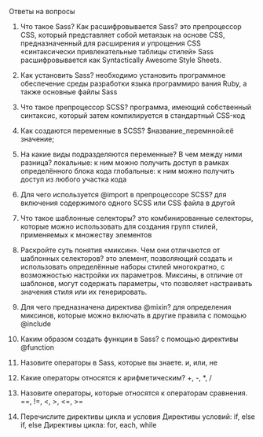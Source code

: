 Ответы на вопросы
1. Что такое Sass? Как расшифровывается Sass? 
это препроцессор СSS, который представляет собой метаязык на основе CSS, предназначенный для расширения и упрощения CSS
«синтаксически привлекательные таблицы стилей»
Sass расшифровывается как Syntactically Awesome Style Sheets.

2. Как установить Sass? 
необходимо установить 
программное обеспечение среды разработки языка программиро
вания Ruby, а также основные файлы Sass

3. Что такое препроцессор SCSS? 
программа, имеющий собственный синтаксис, который затем компилируется в стандартный CSS-код

4. Как создаются переменные в SCSS? 
$название_перемнной:её значение;

5. На какие виды подразделяются переменные? В чем между ними разница? 
локальные: к ним можно получить доступ в рамках определённого блока кода
глобальные: к ним можно получить доступ из любого участка кода

6. Для чего используется @import в препроцессоре SCSS? 
для включения содержимого одного SCSS или CSS файла в другой

7. Что такое шаблонные селекторы? 
это комбинированные селекторы, которые можно использовать для создания групп стилей, применяемых к множеству элементов

8. Раскройте суть понятия «миксин». Чем они отличаются от шаблонных селекторов? 
это элемент, позволяющий создать и использовать определённые наборы стилей многократно, с возможностью настройки их параметров. 
Миксины, в отличие от шаблонов, могут содержать параметры, что 
позволяет настраивать значения стиля или их генерировать.

9. Для чего предназначена директива @mixin? 
для определения миксинов, которые можно включать в другие правила с помощью @include

10. Каким образом создать функции в Sass? 
с помощью директивы @function

11. Назовите операторы в Sass, которые вы знаете. 
и, или, не

13. Какие операторы относятся к арифметическим? 
+, -, *, /

14. Назовите операторы, которые относятся к операторам сравнения. 
==, !=, <, >, <=, >=

15. Перечислите директивы цикла и условия 
Директивы условий: if, else if, else
Директивы цикла: for, each, while
